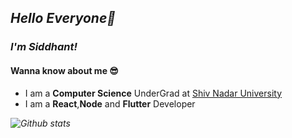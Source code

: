 ## _Hello Everyone👋_

### _I'm Siddhant!_ ###

#### Wanna know about me 😎 ####
* I am a **Computer Science** UnderGrad at [Shiv Nadar University](https://https://www.snu.edu.in/)
* I am a **React**,**Node** and **Flutter** Developer

_![Github stats](https://github-readme-stats.vercel.app/api?username=siddhantmittal024)_


